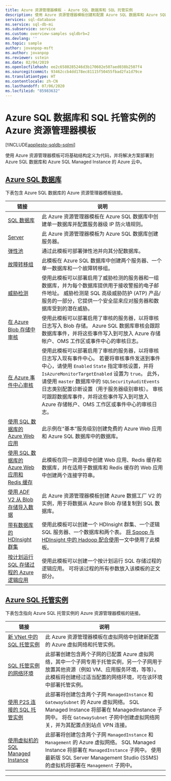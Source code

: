 ```yaml
---
title: Azure 资源管理器模板 - Azure SQL 数据库和 SQL 托管实例
description: 使用 Azure 资源管理器模板创建和配置 Azure SQL 数据库和 Azure SQL 托管实例。
services: sql-database
ms.service: sql-db-mi
ms.subservice: service
ms.custom: overview-samples sqldbrb=2
ms.devlang: ''
ms.topic: sample
author: jovanpop-msft
ms.author: jovanpop
ms.reviewer: sstein
ms.date: 02/04/2019
ms.openlocfilehash: ee2c6580285246d3b170602e507aed038b2507f4
ms.sourcegitcommit: 93462ccb4dd178ec81115f50455fbad2fa1d79ce
ms.translationtype: HT
ms.contentlocale: zh-CN
ms.lasthandoff: 07/06/2020
ms.locfileid: "85983632"
---
```

# <a name="azure-resource-manager-templates-for-azure-sql-database--sql-managed-instance"></a>Azure SQL 数据库和 SQL 托管实例的 Azure 资源管理器模板
[!INCLUDE[appliesto-sqldb-sqlmi](../includes/appliesto-sqldb-sqlmi.md)]

使用 Azure 资源管理器模板可将基础结构定义为代码，并将解决方案部署到 Azure SQL 数据库和 Azure SQL Managed Instance 的 Azure 云中。

## <a name="azure-sql-database"></a>[Azure SQL 数据库](#tab/single-database)

下表包含 Azure SQL 数据库的 Azure 资源管理器模板链接。

|链接 |说明|
|---|---|
| [SQL 数据库](https://github.com/Azure/azure-quickstart-templates/tree/master/201-sql-database-transparent-encryption-create) | 此 Azure 资源管理器模板在 Azure SQL 数据库中创建单一数据库并配置服务器级 IP 防火墙规则。 |
| [Server](https://github.com/Azure/azure-quickstart-templates/tree/master/101-sql-logical-server) | 此 Azure 资源管理器模板为 Azure SQL 数据库创建服务器。 |
| [弹性池](https://github.com/Azure/azure-quickstart-templates/tree/master/101-sql-elastic-pool-create) | 通过此模板可部署弹性池并向其分配数据库。 |
| [故障转移组](https://github.com/Azure/azure-quickstart-templates/tree/master/101-sql-with-failover-group) | 此模板在 Azure SQL 数据库中创建两个服务器、一个单一数据库和一个故障转移组。|
| [威胁检测](https://github.com/Azure/azure-quickstart-templates/tree/master/201-sql-threat-detection-db-policy-multiple-databases) | 使用此模板可以部署启用了威胁检测的服务器和一组数据库，并为每个数据库提供用于接收警报的电子邮件地址。 威胁检测是 SQL 高级威胁防护 (ATP) 产品/服务的一部分，它提供一个安全层来应对服务器和数据库受到的潜在威胁。|
| [在 Azure Blob 存储中审核](https://github.com/Azure/azure-quickstart-templates/tree/master/201-sql-auditing-server-policy-to-blob-storage) | 使用此模板可以部署启用了审核的服务器，以将审核日志写入 Blob 存储。 Azure SQL 数据库审核会跟踪数据库事件，并将这些事件写入到可放入 Azure 存储帐户、OMS 工作区或事件中心的审核日志。|
| [在 Azure 事件中心审核](https://github.com/Azure/azure-quickstart-templates/tree/master/201-sql-auditing-server-policy-to-eventhub) | 使用此模板可以部署启用了审核的服务器，以将审核日志写入现有事件中心。 若要将审核事件发送到事件中心，请使用 `Enabled` `State` 指定审核设置，并将 `IsAzureMonitorTargetEnabled` 设置为 `true`。 此外，请使用 `master` 数据库中的 `SQLSecurityAuditEvents` 日志类别配置诊断设置（用于服务器级别审核）。 审核可跟踪数据库事件，并将这些事件写入到可放入 Azure 存储帐户、OMS 工作区或事件中心的审核日志。|
| [使用 SQL 数据库的 Azure Web 应用](https://github.com/Azure/azure-quickstart-templates/tree/master/201-web-app-sql-database) | 此示例在“基本”服务级别创建免费的 Azure Web 应用和 Azure SQL 数据库中的数据库。|
| [使用 SQL 数据库的 Azure Web 应用和 Redis 缓存](https://github.com/Azure/azure-quickstart-templates/tree/master/201-web-app-redis-cache-sql-database) | 此模板在同一资源组中创建 Web 应用、Redis 缓存和数据库，并在适用于数据库和 Redis 缓存的 Web 应用中创建两个连接字符串。|
| [使用 ADF V2 从 Blob 存储导入数据](https://github.com/Azure/azure-quickstart-templates/tree/master/101-data-factory-v2-blob-to-sql-copy) | 此 Azure 资源管理器模板创建 Azure 数据工厂 V2 的实例，用于将数据从 Azure Blob 存储复制到 SQL 数据库。|
| [带有数据库的 HDInsight 群集](https://github.com/Azure/azure-quickstart-templates/tree/master/101-hdinsight-linux-with-sql-database) | 使用此模板可以创建一个 HDInsight 群集、一个逻辑 SQL 服务器、一个数据库和两个表。 [将 Sqoop 与 HDInsight 中的 Hadoop 配合使用](https://docs.microsoft.com/azure/hdinsight/hadoop/hdinsight-use-sqoop)一文中使用了此模板。 |
| [按计划运行 SQL 存储过程的 Azure 逻辑应用](https://github.com/Azure/azure-quickstart-templates/tree/master/101-logic-app-sql-proc) | 使用此模板可以创建一个按计划运行 SQL 存储过程的逻辑应用。 可将该过程的所有参数放入该模板的正文部分。|

## <a name="azure-sql-managed-instance"></a>[Azure SQL 托管实例](#tab/managed-instance)

下表包含指向 Azure SQL 托管实例的 Azure 资源管理器模板的链接。

|链接|说明|
|---|---|
| [新 VNet 中的 SQL 托管实例](https://github.com/Azure/azure-quickstart-templates/tree/master/101-sqlmi-new-vnet) | 此 Azure 资源管理器模板在虚拟网络中创建新配置的 Azure 虚拟网络和托管实例。 |
| [SQL 托管实例的网络环境](https://github.com/Azure/azure-quickstart-templates/tree/master/101-sql-managed-instance-azure-environment) | 此部署创建包含两个子网的已配置 Azure 虚拟网络，其中一个子网专用于托管实例，另一个子网用于放置其他资源（例如 VM、应用服务环境，等等）。 此模板将创建经过适当配置的网络环境，可在该环境中部署托管实例。 |
| [使用 P2S 连接的 SQL 托管实例](https://github.com/Azure/azure-quickstart-templates/tree/master/201-sqlmi-new-vnet-w-point-to-site-vpn) | 此部署将创建包含两个子网 `ManagedInstance` 和 `GatewaySubnet` 的 Azure 虚拟网络。 SQL Managed Instance 将部署在 ManagedInstance 子网中。 将在 `GatewaySubnet` 子网中创建虚拟网络网关，并为其配置点到站点 VPN 连接。 |
| [使用虚拟机的 SQL Managed Instance](https://github.com/Azure/azure-quickstart-templates/tree/master/201-sqlmi-new-vnet-w-jumpbox) | 此部署将创建包含两个子网 `ManagedInstance` 和 `Management` 的 Azure 虚拟网络。 SQL Managed Instance 将部署在 `ManagedInstance` 子网中。 使用最新版 SQL Server Management Studio (SSMS) 的虚拟机将部署在 `Management` 子网中。 |

---

